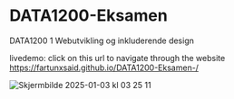 <h1>DATA1200-Eksamen</h1>
<p>DATA1200 1 Webutvikling og inkluderende design</p>

livedemo: click on this url to navigate through the website
https://fartunxsaid.github.io/DATA1200-Eksamen-/


![Skjermbilde 2025-01-03 kl  03 25 11](https://github.com/user-attachments/assets/e691098f-79c2-493d-9f9f-4090886529f8)

